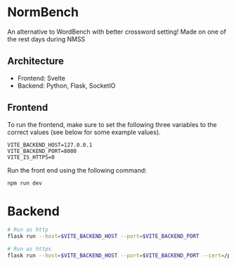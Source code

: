 # NormBench

An alternative to WordBench with better crossword setting! Made on one of the rest days during NMSS

## Architecture

- Frontend: Svelte
- Backend: Python, Flask, SocketIO

## Frontend

To run the frontend, make sure to set the following three variables to the correct values (see below for some example values).

```
VITE_BACKEND_HOST=127.0.0.1
VITE_BACKEND_PORT=8000
VITE_IS_HTTPS=0
```

Run the front end using the following command:

```sh
npm run dev
```

# Backend

```sh
# Run as http
flask run --host=$VITE_BACKEND_HOST --port=$VITE_BACKEND_PORT

# Run as https
flask run --host=$VITE_BACKEND_HOST --port=$VITE_BACKEND_PORT --cert=/path/to/certfile.cert --key=/path/to/keyfile.cert
```